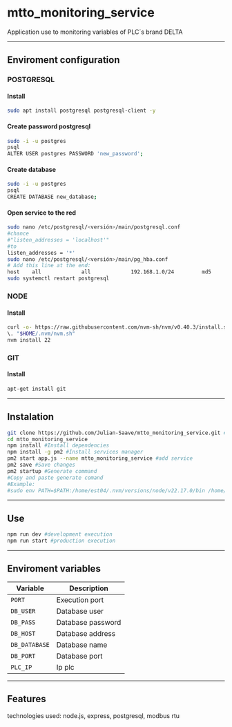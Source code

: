 # mtto_monitoring_service
Application use to monitoring variables of PLC´s brand DELTA

--- 

## Enviroment configuration
### POSTGRESQL
#### Install
```bash
sudo apt install postgresql postgresql-client -y
```
#### Create password postgresql
```bash
sudo -i -u postgres
psql
ALTER USER postgres PASSWORD 'new_password';
```
#### Create database
```bash
sudo -i -u postgres
psql
CREATE DATABASE new_database;
```
#### Open service to the red
```bash
sudo nano /etc/postgresql/<versión>/main/postgresql.conf
#chance 
#"listen_addresses = 'localhost'" 
#to 
listen_addresses = '*'
sudo nano /etc/postgresql/<versión>/main/pg_hba.conf
# Add this line at the end:
host    all             all             192.168.1.0/24         md5
sudo systemctl restart postgresql
```
### NODE
#### Install   
```bash
curl -o- https://raw.githubusercontent.com/nvm-sh/nvm/v0.40.3/install.sh | bash
\. "$HOME/.nvm/nvm.sh"
nvm install 22
```
### GIT
#### Install
```bash
apt-get install git
```
---

## Instalation

```bash
git clone https://github.com/Julian-Saave/mtto_monitoring_service.git #Copy repository
cd mtto_monitoring_service
npm install #Install dependencies
npm install -g pm2 #Install services manager
pm2 start app.js --name mtto_monitoring_service #add service
pm2 save #Save changes
pm2 startup #Generate command
#Copy and paste generate comand
#Example:
#sudo env PATH=$PATH:/home/est04/.nvm/versions/node/v22.17.0/bin /home/est04/.nvm/versions/node/v22.17.0/lib/node_modules/pm2/bin/pm2 startup systemd -u est04 --hp /home/est04

```
---

## Use

```bash
npm run dev #development execution
npm run start #production execution
```
---

## Enviroment variables

| Variable      | Description       |
| ------------- | ----------------- |
| `PORT`        | Execution port    |
| `DB_USER`     | Database user     |
| `DB_PASS`     | Database password |
| `DB_HOST`     | Database address  |
| `DB_DATABASE` | Database name     |
| `DB_PORT`     | Database port     |
| `PLC_IP`      | Ip plc            |
---

## Features
technologies used: node.js, express, postgresql, modbus rtu

